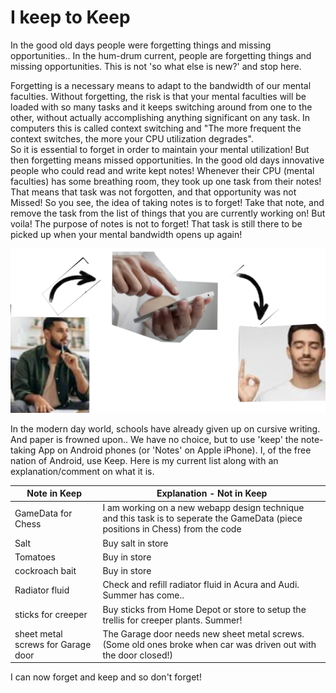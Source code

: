 # I keep to Keep

In the good old days people were forgetting things and missing opportunities.. In the hum-drum current, people are forgetting things and missing opportunities.  This is not 'so what else is new?' and stop here.  

Forgetting is a necessary means to adapt to the bandwidth of our mental faculties. Without forgetting, the risk is that your mental faculties will be loaded with so many tasks and it keeps switching around from one to the other, without actually accomplishing anything significant on any task.  In computers this is called context switching and "The more frequent the context switches, the more your CPU utilization degrades".  
So it is essential to forget in order to maintain your mental utilization!  But then forgetting means missed opportunities. In the good old days innovative people who could read and write kept notes! Whenever their CPU (mental faculties) has some breathing room, they took up one task from their notes! That means that task was not forgotten, and that opportunity was not Missed! So you see, the idea of taking notes is to forget! Take that note, and remove the task from the list of things that you are currently working on! But voila! The purpose of notes is not to forget! That task is still there to be picked up when your mental bandwidth opens up again! 

<img src="img/keepToKeep.png"> 

In the modern day world, schools have already given up on cursive writing. And paper is frowned upon.. We have no choice, but to use 'keep' the note-taking App on Android phones (or 'Notes' on Apple iPhone). I, of the free nation of Android, use Keep.  Here is my current list along with an explanation/comment on what it is. 

| Note in Keep | Explanation - Not in Keep |
| ------------ | ------------------------- |
| GameData for Chess | I am working on a new webapp design technique and this task is to seperate the GameData (piece positions in Chess) from the code |
| Salt | Buy salt in store |
| Tomatoes | Buy in store |
| cockroach bait | Buy in store |
| Radiator fluid | Check and refill radiator fluid in Acura and Audi. Summer has come..|
| sticks for creeper | Buy sticks from Home Depot or store to setup the trellis for creeper plants. Summer! |
| sheet metal screws for Garage door | The Garage door needs new sheet metal screws. (Some old ones broke when car was driven out with the door closed!) |

I can now forget and keep and so don't forget!
